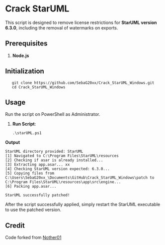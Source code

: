 
# Crack StarUML

This script is designed to remove license restrictions for **StarUML version 6.3.0**, including the removal of watermarks on exports.

## Prerequisites
1. **Node.js**  


## Initialization
```
   git clone https://github.com/SebaG20xx/Crack_StarUML_Windows.git
   cd Crack_StarUML_Windows
```   

## Usage
Run the script on PowerShell as Administrator.

 1. **Run Script**:    
	 ```
    .\starUML.ps1
	```
**Output**	
```
StarUML directory provided: StarUML
[1] Navigated to C:\Program Files\StarUML\resources
[2] Checking if asar is already installed...
[3] Extracting app.asar... xx
[4] Checking StarUML version expected: 6.3.0...
[5] Copying files from C:\Users\SebaG20xx_\Documents\GitHub\Crack_StarUML_Windows\patch to C:\Program Files\StarUML\resources\app\src\engine...
[6] Packing app.asar...

StarUML successfully patched!
```
After the script successfully applied, simply restart the StarUML executable to use the patched version.
## Credit
Code forked from [Nother01](https://github.com/Nother01/Crack_StarUML)


